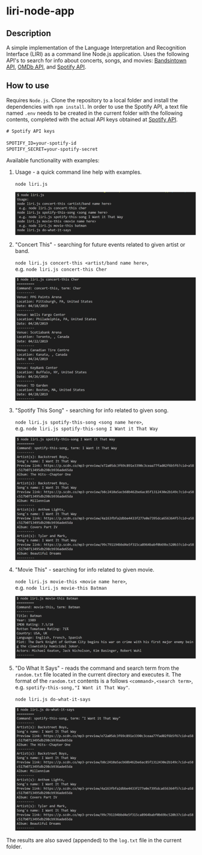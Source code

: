 # liri-node-app

## Description

 A simple implementation of the Language Interpretation and Recognition Interface (LIRI) as a command line Node.js application. Uses the following API's to search for info about concerts, songs, and movies: [Bandsintown API](http://www.artists.bandsintown.com/bandsintown-api), [OMDb API](http://www.omdbapi.com/), and [Spotify API](https://developer.spotify.com/).

## How to use

Requires `Node.js`. Clone the repository to a local folder and install the dependencies with `npm install`. In order to use the Spotify API, a text file named `.env` needs to be created in the current folder with the following contents, completed with the actual API keys obtained at [Spotify API](https://developer.spotify.com/).

```
# Spotify API keys

SPOTIFY_ID=your-spotify-id
SPOTIFY_SECRET=your-spotify-secret
```

Available functionality with examples:

1. Usage - a quick command line help with examples.

   `node liri.js`

    ![usage](images/01-usage.png "Usage")

2. "Concert This" - searching for future events related to given artist or band.

   `node liri.js concert-this <artist/band name here>`,  
   e.g. `node liri.js concert-this Cher`

    ![concert-this](images/02-concert-this.png "Concert This")

3. "Spotify This Song" - searching for info related to given song.

   `node liri.js spotify-this-song <song name here>`,  
   e.g. `node liri.js spotify-this-song I Want it That Way`

    ![spotify-this-song](images/03-spotify-this-song.png "Spotify This Song")

4. "Movie This" - searching for info related to given movie.

   `node liri.js movie-this <movie name here>`,  
   e.g. `node liri.js movie-this Batman`

    ![movie-this](images/04-movie-this.png "Movie This")

5. "Do What It Says" - reads the command and search term from the `random.txt` file located in the current directory and executes it. The format of the `random.txt` contents is a follows `<command>,<search term>`, e.g. `spotify-this-song,"I Want it That Way"`.

   `node liri.js do-what-it-says`

    ![do-what-it-says](images/05-do-what-it-says.png "Do What It Says")

The results are also saved (appended) to the `log.txt` file in the current folder.
